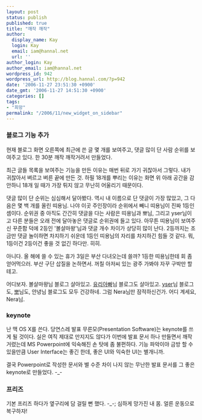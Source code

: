 ```yaml
---
layout: post
status: publish
published: true
title: "깨작 깨작"
author:
  display_name: Kay
  login: Kay
  email: iam@hannal.net
  url: ''
author_login: Kay
author_email: iam@hannal.net
wordpress_id: 942
wordpress_url: http://blog.hannal.com/?p=942
date: '2006-11-27 23:51:30 +0900'
date_gmt: '2006-11-27 14:51:30 +0900'
categories: []
tags:
- "희망"
permalink: "/2006/11/new_widget_on_sidebar"
---
```

<h3>블로그 기능 추가</h3>
<p>현재 블로그 화면 오른쪽에 최근에 쓴 글 몇 개를 보여주고, 댓글 많이 단 사람 순위를 보여주고 있다. 한 30분 깨작 깨작거려서 만들었다.</p>
<p>최근 글들 목록을 보여주는 기능을 만든 이유는 매번 뒤로 가기 귀찮아서 그렇다. 내가 귀찮아서 벼르고 벼른 끝에 만든 것. 하필 18개를 뿌리는 이유는 화면 위 아래 공간을 감안하니 18개 일 때가 가장 튀지 않고 무난히 어울리기 때문이다.</p>
<p>댓글 많이 단 순위는 심심해서 달아봤다. 역시 내 이름으로 단 댓글이 가장 많았고, 그 다음은 몇 백 개를 올린 띠용님. 나야 이곳 주인장이라 순위에서 빼니 띠용님이 진짜 1등인 셈이다. 순위권 중 아직도 간간히 댓글을 다는 사람은 띠용님과 뽀님, 그리고 yser님이고 다른 분들은 오래 전에 달아놓은 댓글로 순위권에 들고 있다. 아무튼 띠용님이 보여주신 꾸준함 덕에 2등인 '볼살마왕'님과 댓글 개수 차이가 상당히 많이 난다. 2등까지는 조금만 댓글 놀이하면 차지하기 쉬운데 1등인 띠용님의 자리를 차지하긴 힘들 것 같다. 뭐, 1등이건 2등이건 좋을 것 없긴 하다만. 히히.</p>
<p>아니다. 올 해에 쓸 수 있는 휴가 3일은 부산 다녀오는데 쓸까? 1등한 띠용님한테 회 좀 얻어먹으러. 부산 구단 삽질을 논하면서. 꺼칠 아저씨 있는 광주 가봐야 자꾸 구박만 할테고.</p>
<p>어디보자. 볼살마왕님 블로그 살아있고. <a href="http://blog.jhc.ucne.com/">유리아빠</a>님 블로그도 살아있고. <a href="http://yser.egloos.com">yser</a>님 블로그도, <a href="http://www.blogmeme.com/claire">뽀</a>님도, 안녕님 블로그도 모두 건강하네. 그럼 Nera님만 잠적하신건가. 어디 계세요, Nera님.</p>
<h3>keynote</h3>
<p>난 맥 OS X를 쓴다. 당연스레 발표 무른모(Presentation Software)는 keynote를 쓰게 될 것이다. 실은 여직 제대로 만지지도 않다가 이번에 발표 문서 하나 만들면서 깨작거렸는데 MS Powerpoint에 익숙해진 손 탓에 좀 불편하다. 기능 파악이야 금방 할 수 있을만큼 User Interface는 좋긴 한데, 좋은 UI와 익숙한 UI는 별개니까.</p>
<p>결국 Powerpoint로 작성한 문서와 별 수준 차이 나지 않는 무난한 발표 문서를 그 좋은 keynote로 만들었다. -_-</p>
<h3>프리즈</h3>
<p>기본 프리즈 하다가 옆구리에 담 걸릴 뻔 했다. -_-; 심하게 망가진 내 몸. 얼른 운동으로 복구하자!</p>
